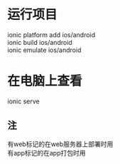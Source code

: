 # 运行项目
ionic platform add ios/android    
ionic build ios/android      
ionic emulate ios/android   
# 在电脑上查看
ionic serve   

## 注
有web标记的在web服务器上部署时用   
有app标记的在app打包时用   
